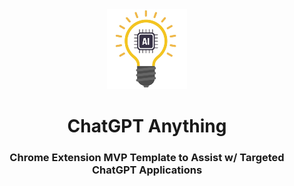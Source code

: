 <div align="center">
    <img src="https://raw.githubusercontent.com/amazingjoe/ChatGPT-Anything/master/logo/logo-128.png"/>
    <h1>ChatGPT Anything</h1>
    <h3>Chrome Extension MVP Template to Assist w/ Targeted ChatGPT Applications</h3>
</div>